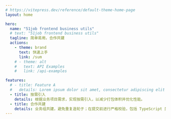 ```yaml
---
# https://vitepress.dev/reference/default-theme-home-page
layout: home

hero:
  name: "51job frontend business utils"
  # text: "51job frontend business utils"
  tagline: 简单易用，合作共建
  actions:
    - theme: brand
      text: 快速上手
      link: /sum
    # - theme: alt
    #   text: API Examples
    #   link: /api-examples

features:
  # - title: Feature A
  #   details: Lorem ipsum dolor sit amet, consectetur adipiscing elit
  - title: 按需引入
    details: 根据业务项目需求，实现按需引入，以减少打包体积并优化性能。
  - title: 合作共建
    details: 业务组共建，避免重复造轮子；在提交前进行严格校验，包括 TypeScript 类型检查、Jest 单元测试和用例校验；使用 changeset 管理版本。
---
```


